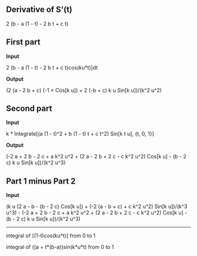 ## Derivative of S'(t)

2 (b - a (1 - t) - 2 b t + c t)

## First part

**Input**

2 (b - a (1 - t) - 2 b t + c t)*cos(k*u\*t)]dt

**Output**

(2 (a - 2 b + c) (-1 + Cos[k u]) + 2 (-b + c) k u Sin[k u])/(k^2 u^2)

## Second part

**Input**

k \* Integrate[(a (1 - t)^2 + b (1 - t) t + c t^2) Sin[k t u], {t, 0, 1}]

**Output**

(-2 a + 2 b - 2 c + a k^2 u^2 + (2 a - 2 b + 2 c - c k^2 u^2) Cos[k u] - (b - 2 c) k u Sin[k u])/(k^2 u^3)

## Part 1 minus Part 2

**Input**

(k u (2 a - b - (b - 2 c) Cos[k u]) + (-2 (a - b + c) + c k^2 u^2) Sin[k u])/(k^3 u^3) - (-2 a + 2 b - 2 c + a k^2 u^2 + (2 a - 2 b + 2 c - c k^2 u^2) Cos[k u] - (b - 2 c) k u Sin[k u])/(k^2 u^3)

---

integral of [(1-t)*cos(k*u*t)] from 0 to 1

integral of ((a + t*(b-a))sin(k*u\*t) from 0 to 1
